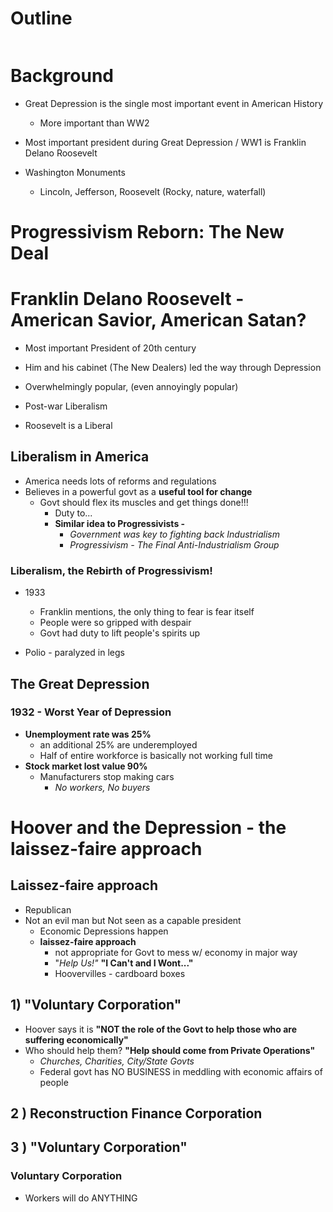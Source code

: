 # Outline
```table-of-contents
```
# Background
- Great Depression is the single most important event in American History
	- More important than WW2
- Most important president during Great Depression / WW1 is Franklin Delano Roosevelt

- Washington Monuments
	- Lincoln, Jefferson, Roosevelt (Rocky, nature, waterfall)

# Progressivism Reborn: The New Deal

# Franklin Delano Roosevelt - American Savior, American Satan?
- Most important President of 20th century
- Him and his cabinet (The New Dealers) led the way through Depression
- Overwhelmingly popular, (even annoyingly popular)

- Post-war Liberalism
- Roosevelt is a Liberal

## Liberalism in America
- America needs lots of reforms and regulations
- Believes in a powerful govt as a **useful tool for change**
	- Govt should flex its muscles and get things done!!!
		- Duty to...
		- **Similar idea to Progressivists -**
			- *Government was key to fighting back Industrialism*
			- *Progressivism - The Final Anti-Industrialism Group*

### Liberalism, the Rebirth of Progressivism!

- 1933
	- Franklin mentions, the only thing to fear is fear itself
	- People were so gripped with despair
	- Govt had duty to lift people's spirits up

- Polio - paralyzed in legs

## The Great Depression
### 1932 - Worst Year of Depression
- **Unemployment rate was 25%**
	- an additional 25% are underemployed
	- Half of entire workforce is basically not working full time
- **Stock market lost value 90%**
	- Manufacturers stop making cars
		- *No workers, No buyers*


# Hoover and the Depression - the laissez-faire approach
## Laissez-faire approach
- Republican
- Not an evil man but Not seen as a capable president
	- Economic Depressions happen
	- **laissez-faire approach**
		- not appropriate for Govt to mess w/ economy in major way
		- "*Help Us!"* **"I Can't and I Wont..."**
		- Hoovervilles - cardboard boxes
## 1) "Voluntary Corporation"
- Hoover says it is **"NOT the role of the Govt to help those who are suffering economically"**
- Who should help them? **"Help should come from Private Operations"**
	- *Churches, Charities, City/State Govts*
	- Federal govt has NO BUSINESS in meddling with economic affairs of people


## 2 ) Reconstruction Finance Corporation

## 3 ) "Voluntary Corporation"

### Voluntary Corporation
- Workers will do ANYTHING

